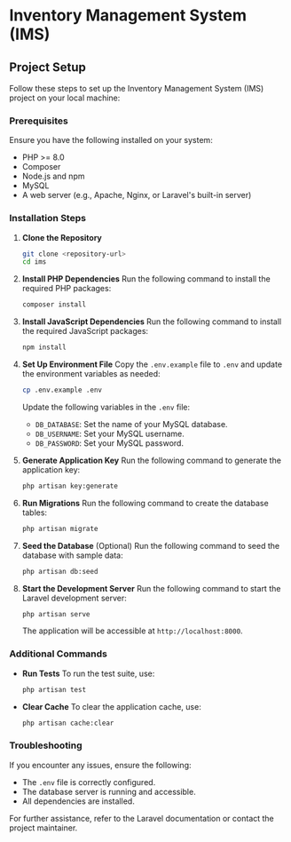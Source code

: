 # Inventory Management System (IMS)

## Project Setup

Follow these steps to set up the Inventory Management System (IMS) project on your local machine:

### Prerequisites

Ensure you have the following installed on your system:
- PHP >= 8.0
- Composer
- Node.js and npm
- MySQL
- A web server (e.g., Apache, Nginx, or Laravel's built-in server)

### Installation Steps

1. **Clone the Repository**
   ```bash
   git clone <repository-url>
   cd ims
   ```

2. **Install PHP Dependencies**
   Run the following command to install the required PHP packages:
   ```bash
   composer install
   ```

3. **Install JavaScript Dependencies**
   Run the following command to install the required JavaScript packages:
   ```bash
   npm install
   ```

4. **Set Up Environment File**
   Copy the `.env.example` file to `.env` and update the environment variables as needed:
   ```bash
   cp .env.example .env
   ```
   Update the following variables in the `.env` file:
   - `DB_DATABASE`: Set the name of your MySQL database.
   - `DB_USERNAME`: Set your MySQL username.
   - `DB_PASSWORD`: Set your MySQL password.

5. **Generate Application Key**
   Run the following command to generate the application key:
   ```bash
   php artisan key:generate
   ```

6. **Run Migrations**
   Run the following command to create the database tables:
   ```bash
   php artisan migrate
   ```

7. **Seed the Database**
   (Optional) Run the following command to seed the database with sample data:
   ```bash
   php artisan db:seed
   ```

8. **Start the Development Server**
   Run the following command to start the Laravel development server:
   ```bash
   php artisan serve
   ```
   The application will be accessible at `http://localhost:8000`.

### Additional Commands

- **Run Tests**
  To run the test suite, use:
  ```bash
  php artisan test
  ```

- **Clear Cache**
  To clear the application cache, use:
  ```bash
  php artisan cache:clear
  ```

### Troubleshooting

If you encounter any issues, ensure the following:
- The `.env` file is correctly configured.
- The database server is running and accessible.
- All dependencies are installed.

For further assistance, refer to the Laravel documentation or contact the project maintainer.